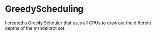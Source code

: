 # GreedyScheduling
I created a Greedy Schduler that uses all CPUs to draw out the different depths of the mandelbrot set.

